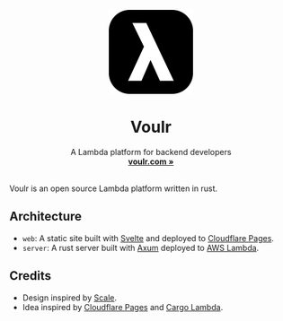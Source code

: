 <p align="center">
  <p align="center">
   <img width="150" height="150" src="apps/web/src/lib/assets/pngs/voulr-app-logo.png" alt="logo">
  </p>
	<h1 align="center"><b>Voulr</b></h1>
	<p align="center">
        A Lambda platform for backend developers
    <br />
    <a href="https://voulr.com"><strong>voulr.com »</strong></a>
    <br />
    <br />
</p>

Voulr is an open source Lambda platform written in rust.

## Architecture

-   `web`: A static site built with [Svelte](https://svelte.dev) and deployed to [Cloudflare Pages](https://pages.cloudflare.com).
-   `server`: A rust server built with [Axum](https://github.com/tokio-rs/axum) deployed to [AWS Lambda](https://aws.amazon.com/lambda).

## Credits

-   Design inspired by [Scale](https://scale.com).
-   Idea inspired by [Cloudflare Pages](https://pages.cloudflare.com) and [Cargo Lambda](https://cargo-lambda.info).
